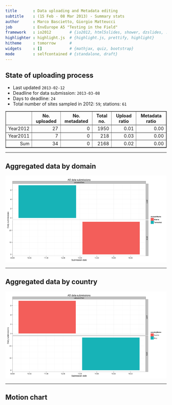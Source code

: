 ```yaml
---
title       : Data uploading and Metadata editing
subtitle    : (15 Feb - 08 Mar 2013) - Summary stats
author      : Marco Bascietto, Giorgio Matteucci
job         : EnvEurope A5 "Testing in the Field"
framework   : io2012        # {io2012, html5slides, shower, dzslides, ...}
highlighter : highlight.js  # {highlight.js, prettify, highlight}
hitheme     : tomorrow      # 
widgets     : []            # {mathjax, quiz, bootstrap}
mode        : selfcontained # {standalone, draft}
---
```













## State of uploading process

* Last updated ``2013-02-12``
* Deadline for data submission: `2013-03-08`
* Days to deadline: ``24``
* Total number of sites sampled in 2012: ``59``; stations: ``61``


<!-- html table generated in R 2.15.2 by xtable 1.7-0 package -->
<!-- Tue Feb 12 16:56:43 2013 -->
<TABLE border=1>
<TR> <TH>  </TH> <TH> No. uploaded </TH> <TH> No. metadated </TH> <TH> Total no. </TH> <TH> Upload ratio </TH> <TH> Metadata ratio </TH>  </TR>
  <TR> <TD align="right"> Year2012 </TD> <TD align="right">  27 </TD> <TD align="right">   0 </TD> <TD align="right"> 1950 </TD> <TD align="right"> 0.01 </TD> <TD align="right"> 0.00 </TD> </TR>
  <TR> <TD align="right"> Year2011 </TD> <TD align="right">   7 </TD> <TD align="right">   0 </TD> <TD align="right"> 218 </TD> <TD align="right"> 0.03 </TD> <TD align="right"> 0.00 </TD> </TR>
  <TR> <TD align="right"> Sum </TD> <TD align="right">  34 </TD> <TD align="right">   0 </TD> <TD align="right"> 2168 </TD> <TD align="right"> 0.02 </TD> <TD align="right"> 0.00 </TD> </TR>
   </TABLE>





---

## Aggregated data by domain

![plot of chunk aggrDataByDomain](figure/A5DAMU-1aggrDataByDomain.png) 


---

## Aggregated data by country

![plot of chunk aggrDatabyCountry](figure/A5DAMU-1aggrDatabyCountry.png) 



---

## Motion chart

<!-- MotionChart generated in R 2.15.2 by googleVis 0.3.3 package -->
<!-- Tue Feb 12 16:56:44 2013 -->


<!-- jsHeader -->
<script type="text/javascript" src="http://www.google.com/jsapi">
</script>
<script type="text/javascript">
 
// jsData 
function gvisDataMotionChartID20915e5ed29f ()
{
  var data = new google.visualization.DataTable();
  var datajson =
[
 [
 "SI000049",
new Date(2013,1,12),
1,
7,
"Austria",
"uploadedDate",
2011,
7,
"Terrestrial" 
],
[
 "SI001246",
new Date(2013,1,12),
2.454545455,
27,
"Italy",
"uploadedDate",
2012,
11,
"Marine" 
] 
];
data.addColumn('string','siteLTERCode');
data.addColumn('date','submissionDate');
data.addColumn('number','submissionRatio');
data.addColumn('number','parameterNum');
data.addColumn('string','countryName');
data.addColumn('string','action');
data.addColumn('number','year');
data.addColumn('number','totParameters');
data.addColumn('string','domainName');
data.addRows(datajson);
return(data);
}
 
// jsDrawChart
function drawChartMotionChartID20915e5ed29f() {
  var data = gvisDataMotionChartID20915e5ed29f();
  var options = {};
options["width"] =    600;
options["height"] =    500;

     var chart = new google.visualization.MotionChart(
       document.getElementById('MotionChartID20915e5ed29f')
     );
     chart.draw(data,options);
    

}
  
 
// jsDisplayChart 
function displayChartMotionChartID20915e5ed29f()
{
  google.load("visualization", "1", { packages:["motionchart"] }); 
  google.setOnLoadCallback(drawChartMotionChartID20915e5ed29f);
}
 
// jsChart 
displayChartMotionChartID20915e5ed29f()
 
<!-- jsFooter -->  
//-->
</script>
 
<!-- divChart -->
  
<div id="MotionChartID20915e5ed29f"
  style="width: 600px; height: 500px;">
</div>







